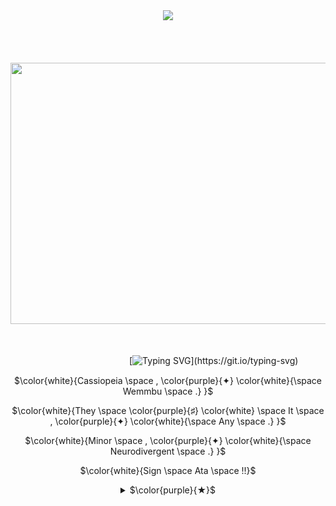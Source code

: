 <div align="center"> <img src="https://komarev.com/ghpvc/?username=Vizerp&style=plastic&color=blueviolet&label=MUTINY" /> </div>

ㅤ  ㅤ ㅤ  ㅤ  ㅤ  ㅤ  ㅤ  ㅤㅤㅤㅤ   ㅤ    ㅤ  ㅤ ㅤ  ㅤ  ㅤ  ㅤ  ㅤ  ㅤㅤㅤㅤ   ㅤ    ㅤ  ㅤ ㅤ  ㅤ  ㅤ  ㅤ  ㅤ  ㅤㅤㅤㅤ   ㅤ    ㅤ  ㅤ ㅤ  ㅤ  ㅤ  ㅤ  ㅤ  ㅤㅤㅤㅤ   ㅤ    ㅤ  ㅤ ㅤ  ㅤ  ㅤ  ㅤ  ㅤ  ㅤㅤㅤㅤ   ㅤ    
<p align="center">
  <img width="742" height="418" src="https://s.iimg.su/s/19/gn0ZnWWxRNEndJ1dkDQKbV7y5v91lU5PvSMfGddA.png">
</p>
ㅤㅤ

ㅤ  ㅤ ㅤ  ㅤ  ㅤ  ㅤ  ㅤ  ㅤㅤㅤㅤ   ㅤ     [![Typing SVG](https://readme-typing-svg.herokuapp.com?font=Bold&weight=300&size=16&duration=4800&pause=180&color=8E5CB5&center=true&multiline=true&width=435&lines=%E2%94%80+Cause+I+feel+like+Im+the+worst+%2C+;%E3%85%A4So+I+always+act+like+Im+the+best+!)](https://git.io/typing-svg)

<p align="center">
$\color{white}{Cassiopeia \space , \color{purple}{✦} \color{white}{\space Wemmbu \space .} }$
<p align="center">
$\color{white}{They \space \color{purple}{♯} \color{white} \space It \space , \color{purple}{✦} \color{white}{\space Any \space .} }$
<p align="center">
$\color{white}{Minor \space , \color{purple}{✦} \color{white}{\space Neurodivergent \space .} }$
<p align="center">
$\color{white}{Sign \space Ata \space !!}$


<details align="center"> 
<summary>$\color{purple}{★}$</summary>  
<br> ${\textsf{\color{#8E5BB5}Yo hi !!! \color{#White}Pretend this Is awesome . And read ts . }}$ 
<br>
  ㅤ ㅤ ㅤ ㅤ ㅤ ㅤ ㅤ ㅤ ㅤ 

$\color{darkviolet}{BYI \space :}$ 

$\color{white}{I \space am \space a \space \color{purple}{fictionkin \space .} }$

$\color{white}{I \space make \space kys \space \color{purple}{|} \color{white}{\space kms \space jokes} }$

$\color{white}{I \space can \space come \space off \space as \space mean \space \color{purple}{/} \color{white}{\space make \space mean \space jokes \space . \space Often \space I \space am \space just \space playing \space around \space though \space ! } }$

$\color{white}{My \space timezone \space Is \space \color{purple}{GMT+3 \space .} }$

$\color{white}{I \space have \space very \space bad \space memory \space so \space I \space probably \space \color{purple}{wont\color{white} \space remember \space you \space . }}$

$\color{white}{Check \space out \space my \space socials \space for \space more \space info \space !!}$

**[Strawpage](https://cassiopeiatrullyyyyyy.straw.page/)** $\color{purple}{✦ }$ **[Atabook](https://cassiopeiatruly.atabook.org/)** $\color{purple}{✦ }$ **[Prnns.cc](https://pronouns.cc/@cassiopeiatruly)**

<br> ${\textsf{\color{grey}Cr to NAMIDAliule btw}}$ 
<br>
</details>
